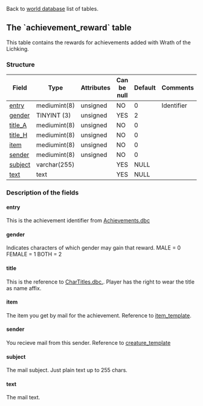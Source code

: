 Back to [world database](mangosdb_struct) list of tables.

The \`achievement\_reward\` table
---------------------------------

This table contains the rewards for achievements added with Wrath of the Lichking.

### Structure

| Field                                 | Type         | Attributes | Can be null | Default | Comments   |
|---------------------------------------|--------------|------------|-------------|---------|------------|
| [entry](Achievement_reward#entry)     | mediumint(8) | unsigned   | NO          | 0       | Identifier |
| [gender](Achievement_reward#gender)   | TINYINT (3)  | unsigned   | YES         | 2       |            |
| [title\_A](Achievement_reward#title)  | mediumint(8) | unsigned   | NO          | 0       |            |
| [title\_H](Achievement_reward#title)  | mediumint(8) | unsigned   | NO          | 0       |            |
| [item](Achievement_reward#item)       | mediumint(8) | unsigned   | NO          | 0       |            |
| [sender](Achievement_reward#sender)   | mediumint(8) | unsigned   | NO          | 0       |            |
| [subject](Achievement_reward#subject) | varchar(255) |            | YES         | NULL    |            |
| [text](Achievement_reward#text)       | text         |            | YES         | NULL    |            |

### Description of the fields

#### entry

This is the achievement identifier from [Achievements.dbc](Achievements.dbc)

#### gender

Indicates characters of which gender may gain that reward. MALE = 0 FEMALE = 1 BOTH = 2

#### title

This is the reference to [CharTitles.dbc.](CharTitles.dbc). Player has the right to wear the title as name affix.

#### item

The item you get by mail for the achievement. Reference to [item\_template](item_template#entry).

#### sender

You recieve mail from this sender. Reference to [creature\_template](creature_template#entry)

#### subject

The mail subject. Just plain text up to 255 chars.

#### text

The mail text.
